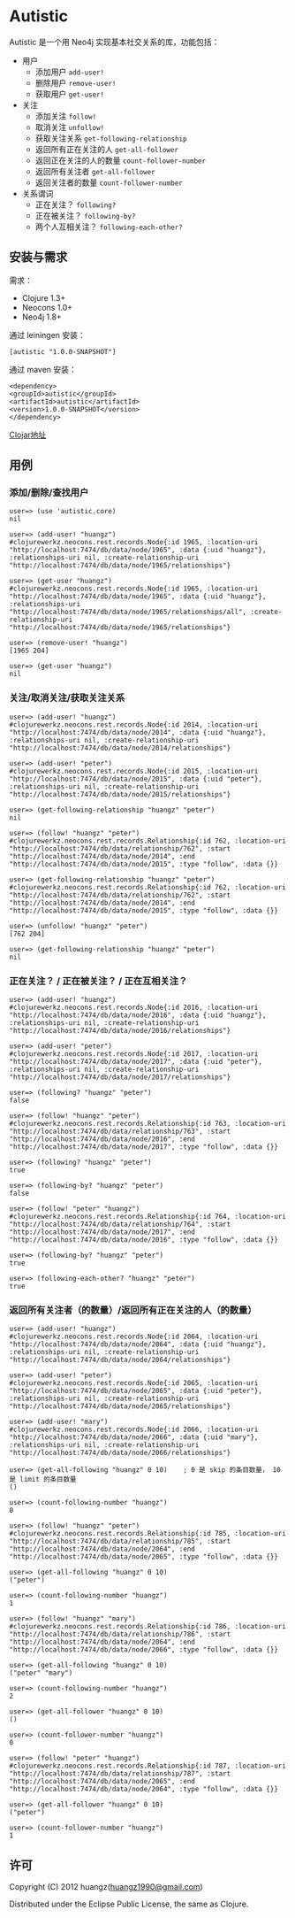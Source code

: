 # Autistic

Autistic 是一个用 Neo4j 实现基本社交关系的库，功能包括：

* 用户
    * 添加用户 ``add-user!``
    * 删除用户 ``remove-user!``
    * 获取用户 ``get-user!``
* 关注
    * 添加关注 ``follow!``
    * 取消关注 ``unfollow!``
    * 获取关注关系 ``get-following-relationship``
    * 返回所有正在关注的人 ``get-all-follower``
    * 返回正在关注的人的数量 ``count-follower-number``
    * 返回所有关注者 ``get-all-follower``
    * 返回关注者的数量 ``count-follower-number``
* 关系谓词
    * 正在关注？ ``following?``
    * 正在被关注？ ``following-by?``
    * 两个人互相关注？ ``following-each-other?``


## 安装与需求

需求：

* Clojure 1.3+
* Neocons 1.0+
* Neo4j 1.8+

通过 leiningen 安装：

    [autistic "1.0.0-SNAPSHOT"]

通过 maven 安装：

    <dependency>
    <groupId>autistic</groupId>
    <artifactId>autistic</artifactId>
    <version>1.0.0-SNAPSHOT</version>
    </dependency>

[Clojar地址](https://clojars.org/autistic)


## 用例

### 添加/删除/查找用户

    user=> (use 'autistic.core)
    nil

    user=> (add-user! "huangz")
    #clojurewerkz.neocons.rest.records.Node{:id 1965, :location-uri "http://localhost:7474/db/data/node/1965", :data {:uid "huangz"}, :relationships-uri nil, :create-relationship-uri "http://localhost:7474/db/data/node/1965/relationships"}

    user=> (get-user "huangz")
    #clojurewerkz.neocons.rest.records.Node{:id 1965, :location-uri "http://localhost:7474/db/data/node/1965", :data {:uid "huangz"}, :relationships-uri "http://localhost:7474/db/data/node/1965/relationships/all", :create-relationship-uri "http://localhost:7474/db/data/node/1965/relationships"}

    user=> (remove-user! "huangz")
    [1965 204]

    user=> (get-user "huangz")
    nil

### 关注/取消关注/获取关注关系

    user=> (add-user! "huangz")
    #clojurewerkz.neocons.rest.records.Node{:id 2014, :location-uri "http://localhost:7474/db/data/node/2014", :data {:uid "huangz"}, :relationships-uri nil, :create-relationship-uri "http://localhost:7474/db/data/node/2014/relationships"}

    user=> (add-user! "peter")
    #clojurewerkz.neocons.rest.records.Node{:id 2015, :location-uri "http://localhost:7474/db/data/node/2015", :data {:uid "peter"}, :relationships-uri nil, :create-relationship-uri "http://localhost:7474/db/data/node/2015/relationships"}

    user=> (get-following-relationship "huangz" "peter")
    nil

    user=> (follow! "huangz" "peter")
    #clojurewerkz.neocons.rest.records.Relationship{:id 762, :location-uri "http://localhost:7474/db/data/relationship/762", :start "http://localhost:7474/db/data/node/2014", :end "http://localhost:7474/db/data/node/2015", :type "follow", :data {}}

    user=> (get-following-relationship "huangz" "peter")
    #clojurewerkz.neocons.rest.records.Relationship{:id 762, :location-uri "http://localhost:7474/db/data/relationship/762", :start "http://localhost:7474/db/data/node/2014", :end "http://localhost:7474/db/data/node/2015", :type "follow", :data {}}

    user=> (unfollow! "huangz" "peter")
    [762 204]

    user=> (get-following-relationship "huangz" "peter")
    nil

### 正在关注？ / 正在被关注？ / 正在互相关注？

    user=> (add-user! "huangz")
    #clojurewerkz.neocons.rest.records.Node{:id 2016, :location-uri "http://localhost:7474/db/data/node/2016", :data {:uid "huangz"}, :relationships-uri nil, :create-relationship-uri "http://localhost:7474/db/data/node/2016/relationships"}

    user=> (add-user! "peter")
    #clojurewerkz.neocons.rest.records.Node{:id 2017, :location-uri "http://localhost:7474/db/data/node/2017", :data {:uid "peter"}, :relationships-uri nil, :create-relationship-uri "http://localhost:7474/db/data/node/2017/relationships"}

    user=> (following? "huangz" "peter")
    false

    user=> (follow! "huangz" "peter")
    #clojurewerkz.neocons.rest.records.Relationship{:id 763, :location-uri "http://localhost:7474/db/data/relationship/763", :start "http://localhost:7474/db/data/node/2016", :end "http://localhost:7474/db/data/node/2017", :type "follow", :data {}}

    user=> (following? "huangz" "peter")
    true

    user=> (following-by? "huangz" "peter")
    false

    user=> (follow! "peter" "huangz")
    #clojurewerkz.neocons.rest.records.Relationship{:id 764, :location-uri "http://localhost:7474/db/data/relationship/764", :start "http://localhost:7474/db/data/node/2017", :end "http://localhost:7474/db/data/node/2016", :type "follow", :data {}}

    user=> (following-by? "huangz" "peter")
    true

    user=> (following-each-other? "huangz" "peter")
    true

### 返回所有关注者（的数量）/返回所有正在关注的人（的数量）

    user=> (add-user! "huangz")
    #clojurewerkz.neocons.rest.records.Node{:id 2064, :location-uri "http://localhost:7474/db/data/node/2064", :data {:uid "huangz"}, :relationships-uri nil, :create-relationship-uri "http://localhost:7474/db/data/node/2064/relationships"}

    user=> (add-user! "peter")
    #clojurewerkz.neocons.rest.records.Node{:id 2065, :location-uri "http://localhost:7474/db/data/node/2065", :data {:uid "peter"}, :relationships-uri nil, :create-relationship-uri "http://localhost:7474/db/data/node/2065/relationships"}

    user=> (add-user! "mary")
    #clojurewerkz.neocons.rest.records.Node{:id 2066, :location-uri "http://localhost:7474/db/data/node/2066", :data {:uid "mary"}, :relationships-uri nil, :create-relationship-uri "http://localhost:7474/db/data/node/2066/relationships"}

    user=> (get-all-following "huangz" 0 10)    ; 0 是 skip 的条目数量， 10 是 limit 的条目数量
    ()

    user=> (count-following-number "huangz")
    0

    user=> (follow! "huangz" "peter")
    #clojurewerkz.neocons.rest.records.Relationship{:id 785, :location-uri "http://localhost:7474/db/data/relationship/785", :start "http://localhost:7474/db/data/node/2064", :end "http://localhost:7474/db/data/node/2065", :type "follow", :data {}}

    user=> (get-all-following "huangz" 0 10)
    ("peter")

    user=> (count-following-number "huangz")
    1

    user=> (follow! "huangz" "mary")
    #clojurewerkz.neocons.rest.records.Relationship{:id 786, :location-uri "http://localhost:7474/db/data/relationship/786", :start "http://localhost:7474/db/data/node/2064", :end "http://localhost:7474/db/data/node/2066", :type "follow", :data {}}

    user=> (get-all-following "huangz" 0 10)
    ("peter" "mary")

    user=> (count-following-number "huangz")
    2

    user=> (get-all-follower "huangz" 0 10)
    ()

    user=> (count-follower-number "huangz")
    0

    user=> (follow! "peter" "huangz")
    #clojurewerkz.neocons.rest.records.Relationship{:id 787, :location-uri "http://localhost:7474/db/data/relationship/787", :start "http://localhost:7474/db/data/node/2065", :end "http://localhost:7474/db/data/node/2064", :type "follow", :data {}}

    user=> (get-all-follower "huangz" 0 10)
    ("peter")

    user=> (count-follower-number "huangz")
    1


## 许可

Copyright (C) 2012 huangz(huangz1990@gmail.com)

Distributed under the Eclipse Public License, the same as Clojure.
